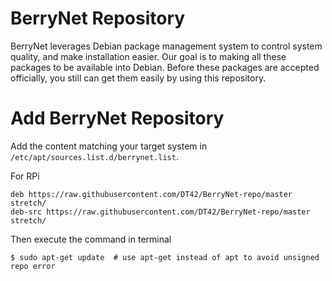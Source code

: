 # BerryNet Repository

BerryNet leverages Debian package management system to control system quality, and make installation easier. Our goal is to making all these packages to be available into Debian. Before these packages are accepted officially, you still can get them easily by using this repository.

# Add BerryNet Repository

Add the content matching your target system in `/etc/apt/sources.list.d/berrynet.list`.

For RPi

```
deb https://raw.githubusercontent.com/DT42/BerryNet-repo/master stretch/
deb-src https://raw.githubusercontent.com/DT42/BerryNet-repo/master stretch/
```

Then execute the command in terminal

```
$ sudo apt-get update  # use apt-get instead of apt to avoid unsigned repo error
```
